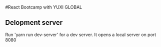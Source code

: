 #React Bootcamp with YUXI GLOBAL
## Delopment server 
Run 'yarn run dev-server' for a dev server. It opens a local server on port 8080

